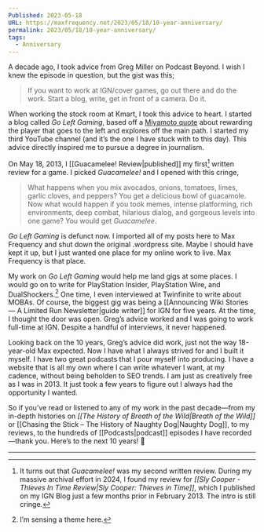 ```yaml
---
Published: 2023-05-18
URL: https://maxfrequency.net/2023/05/18/10-year-anniversary/
permalink: 2023/05/18/10-year-anniversary/
tags:
  - Anniversary
---
```

A decade ago, I took advice from Greg Miller on Podcast Beyond. I wish I knew the episode in question, but the gist was this;

> If you want to work at IGN/cover games, go out there and do the work. Start a blog, write, get in front of a camera. Do it.

When working the stock room at Kmart, I took this advice to heart. I started a blog called *Go Left Gaming*, based off a [Miyamoto quote](https://www.ign.com/articles/2013/04/02/toad-is-zelda-the-untold-story-of-luigis-mansion-2) about rewarding the player that goes to the left and explores off the main path. I started my third YouTube channel (and it’s the one I have stuck with to this day). This advice directly inspired me to pursue a degree in journalism.

On May 18, 2013, I [[Guacamelee! Review|published]] my first[^1] written review for a game. I picked *Guacamelee!* and I opened with this cringe,

> What happens when you mix avocados, onions, tomatoes, limes, garlic cloves, and peppers? You get a delicious bowl of guacamole. Now what would happen if you took memes, intense platforming, rich environments, deep combat, hilarious dialog, and gorgeous levels into one game? You would get *Guacamelee*.

*Go Left Gaming* is defunct now. I imported all of my posts here to Max Frequency and shut down the original .wordpress site. Maybe I should have kept it up, but I just wanted one place for my online work to live. Max Frequency is that place.

My work on *Go Left Gaming* would help me land gigs at some places. I would go on to write for PlayStation Insider, PlayStation Wire, and DualShockers.[^2] One time, I even interviewed at Twinfinite to write about MOBAs. Of course, the biggest gig was being a [[Announcing Wiki Stories — A Limited Run Newsletter|guide writer]] for IGN for five years. At the time, I thought the door was open. Greg’s advice worked and I was going to work full-time at IGN. Despite a handful of interviews, it never happened.

Looking back on the 10 years, Greg’s advice did work, just not the way 18-year-old Max expected. Now I have what I always strived for and I built it myself. I have two great podcasts that I pour myself into producing. I have a website that is all my own where I can write whatever I want, at my cadence, without being beholden to SEO trends. I am just as creatively free as I was in 2013. It just took a few years to figure out I always had the opportunity I wanted.

So if you’ve read or listened to any of my work in the past decade—from my in-depth histories on *[[The History of Breath of the Wild|Breath of the Wild]]* or [[Chasing the Stick – The History of Naughty Dog|Naughty Dog]], to my reviews, to the hundreds of [[Podcasts|podcast]] episodes I have recorded—thank you. Here’s to the next 10 years! 🥂

---
[^1]: It turns out that *Guacamelee!* was my second written review. During my massive archival effort in 2024, I found my review for *[[Sly Cooper - Thieves In Time Review|Sly Cooper: Thieves in Time]]*, which I published on my IGN Blog just a few months prior in February 2013. The intro is still cringe.
[^2]: I’m sensing a theme here.